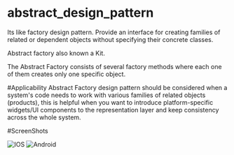 # abstract_design_pattern

Its like factory design pattern. Provide an interface for creating families of related or dependent objects without specifying their concrete classes.

Abstract factory also known a Kit.

The Abstract Factory consists of several factory methods where each one of them creates only one specific object.

#Applicability
Abstract Factory design pattern should be considered when a system's code needs to work with various families of related objects (products), this is helpful when you want to introduce platform-specific widgets/UI components to the representation layer and keep consistency across the whole system.

#ScreenShots

![IOS](https://github.com/m8811163008/factory_design_pattern/blob/main/screen_shots/ios.png?raw=true)
![Android](https://github.com/m8811163008/factory_design_pattern/blob/main/screen_shots/android.png?raw=true)
